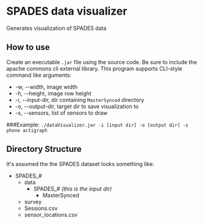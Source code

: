 # SPADES data visualizer
Generates visualization of SPADES data

## How to use
Create an executable `.jar` file using the source code. Be sure to include the apache commons cli external library.
This program supports CLI-style command like arguments:
* -w, --width, image width
* -h, --height, image row height
* -i, --input-dir, dir containing `MasterSynced` directory
* -o, --output-dir, target dir to save visualization to
* -s, --sensors, list of sensors to draw

###Example:
`./dataVisualizer.jar -i [input dir] -o [output dir] -s phone actigraph`

## Directory Structure
It's assumed the the SPADES dataset looks something like:
* SPADES_#
  * data
    * SPADES_# _(this is the input dir)_
      * MasterSynced
  * survey
  * Sessions.csv
  * sensor_locations.csv
